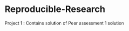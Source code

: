 Reproducible-Research
=====================

Project 1  : Contains solution of Peer assessment 1 solution
